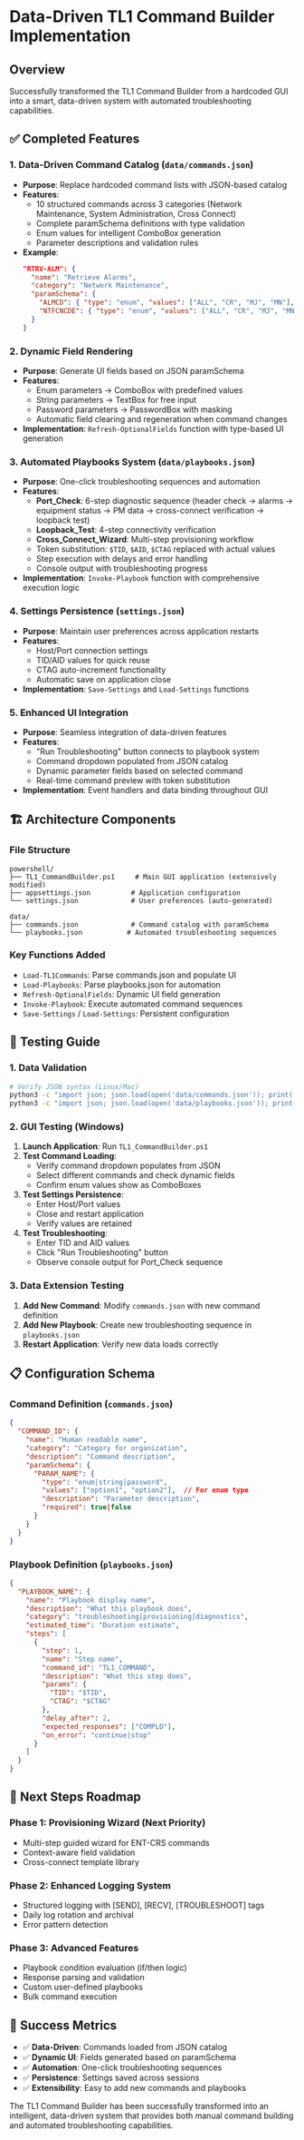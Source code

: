 # Data-Driven TL1 Command Builder Implementation

## Overview
Successfully transformed the TL1 Command Builder from a hardcoded GUI into a smart, data-driven system with automated troubleshooting capabilities.

## ✅ Completed Features

### 1. Data-Driven Command Catalog (`data/commands.json`)
- **Purpose**: Replace hardcoded command lists with JSON-based catalog
- **Features**: 
  - 10 structured commands across 3 categories (Network Maintenance, System Administration, Cross Connect)
  - Complete paramSchema definitions with type validation
  - Enum values for intelligent ComboBox generation
  - Parameter descriptions and validation rules
- **Example**:
  ```json
  "RTRV-ALM": {
    "name": "Retrieve Alarms",
    "category": "Network Maintenance",
    "paramSchema": {
      "ALMCD": { "type": "enum", "values": ["ALL", "CR", "MJ", "MN"], "description": "Alarm condition" },
      "NTFCNCDE": { "type": "enum", "values": ["ALL", "CR", "MJ", "MN", "NA"], "description": "Notification code" }
    }
  }
  ```

### 2. Dynamic Field Rendering
- **Purpose**: Generate UI fields based on JSON paramSchema
- **Features**:
  - Enum parameters → ComboBox with predefined values
  - String parameters → TextBox for free input
  - Password parameters → PasswordBox with masking
  - Automatic field clearing and regeneration when command changes
- **Implementation**: `Refresh-OptionalFields` function with type-based UI generation

### 3. Automated Playbooks System (`data/playbooks.json`)
- **Purpose**: One-click troubleshooting sequences and automation
- **Features**:
  - **Port_Check**: 6-step diagnostic sequence (header check → alarms → equipment status → PM data → cross-connect verification → loopback test)
  - **Loopback_Test**: 4-step connectivity verification
  - **Cross_Connect_Wizard**: Multi-step provisioning workflow
  - Token substitution: `$TID`, `$AID`, `$CTAG` replaced with actual values
  - Step execution with delays and error handling
  - Console output with troubleshooting progress
- **Implementation**: `Invoke-Playbook` function with comprehensive execution logic

### 4. Settings Persistence (`settings.json`)
- **Purpose**: Maintain user preferences across application restarts
- **Features**:
  - Host/Port connection settings
  - TID/AID values for quick reuse
  - CTAG auto-increment functionality
  - Automatic save on application close
- **Implementation**: `Save-Settings` and `Load-Settings` functions

### 5. Enhanced UI Integration
- **Purpose**: Seamless integration of data-driven features
- **Features**:
  - "Run Troubleshooting" button connects to playbook system
  - Command dropdown populated from JSON catalog
  - Dynamic parameter fields based on selected command
  - Real-time command preview with token substitution
- **Implementation**: Event handlers and data binding throughout GUI

## 🏗️ Architecture Components

### File Structure
```
powershell/
├── TL1_CommandBuilder.ps1     # Main GUI application (extensively modified)
├── appsettings.json          # Application configuration
└── settings.json             # User preferences (auto-generated)

data/
├── commands.json             # Command catalog with paramSchema
└── playbooks.json           # Automated troubleshooting sequences
```

### Key Functions Added
- `Load-TL1Commands`: Parse commands.json and populate UI
- `Load-Playbooks`: Parse playbooks.json for automation
- `Refresh-OptionalFields`: Dynamic UI field generation
- `Invoke-Playbook`: Execute automated command sequences
- `Save-Settings` / `Load-Settings`: Persistent configuration

## 🧪 Testing Guide

### 1. Data Validation
```bash
# Verify JSON syntax (Linux/Mac)
python3 -c "import json; json.load(open('data/commands.json')); print('✅ commands.json valid')"
python3 -c "import json; json.load(open('data/playbooks.json')); print('✅ playbooks.json valid')"
```

### 2. GUI Testing (Windows)
1. **Launch Application**: Run `TL1_CommandBuilder.ps1`
2. **Test Command Loading**: 
   - Verify command dropdown populates from JSON
   - Select different commands and check dynamic fields
   - Confirm enum values show as ComboBoxes
3. **Test Settings Persistence**:
   - Enter Host/Port values
   - Close and restart application
   - Verify values are retained
4. **Test Troubleshooting**:
   - Enter TID and AID values
   - Click "Run Troubleshooting" button
   - Observe console output for Port_Check sequence

### 3. Data Extension Testing
1. **Add New Command**: Modify `commands.json` with new command definition
2. **Add New Playbook**: Create new troubleshooting sequence in `playbooks.json`
3. **Restart Application**: Verify new data loads correctly

## 📋 Configuration Schema

### Command Definition (`commands.json`)
```json
{
  "COMMAND_ID": {
    "name": "Human readable name",
    "category": "Category for organization",
    "description": "Command description",
    "paramSchema": {
      "PARAM_NAME": {
        "type": "enum|string|password",
        "values": ["option1", "option2"],  // For enum type
        "description": "Parameter description",
        "required": true|false
      }
    }
  }
}
```

### Playbook Definition (`playbooks.json`)
```json
{
  "PLAYBOOK_NAME": {
    "name": "Playbook display name",
    "description": "What this playbook does",
    "category": "troubleshooting|provisioning|diagnostics",
    "estimated_time": "Duration estimate",
    "steps": [
      {
        "step": 1,
        "name": "Step name",
        "command_id": "TL1_COMMAND",
        "description": "What this step does",
        "params": {
          "TID": "$TID",
          "CTAG": "$CTAG"
        },
        "delay_after": 2,
        "expected_responses": ["COMPLD"],
        "on_error": "continue|stop"
      }
    ]
  }
}
```

## 🚀 Next Steps Roadmap

### Phase 1: Provisioning Wizard (Next Priority)
- Multi-step guided wizard for ENT-CRS commands
- Context-aware field validation
- Cross-connect template library

### Phase 2: Enhanced Logging System
- Structured logging with [SEND], [RECV], [TROUBLESHOOT] tags
- Daily log rotation and archival
- Error pattern detection

### Phase 3: Advanced Features
- Playbook condition evaluation (if/then logic)
- Response parsing and validation
- Custom user-defined playbooks
- Bulk command execution

## 🎯 Success Metrics
- ✅ **Data-Driven**: Commands loaded from JSON catalog
- ✅ **Dynamic UI**: Fields generated based on paramSchema
- ✅ **Automation**: One-click troubleshooting sequences
- ✅ **Persistence**: Settings saved across sessions
- ✅ **Extensibility**: Easy to add new commands and playbooks

The TL1 Command Builder has been successfully transformed into an intelligent, data-driven system that provides both manual command building and automated troubleshooting capabilities.